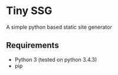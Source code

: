 # Tiny SSG
A simple python based static site generator

## Requirements
+ Python 3 (tested on python 3.4.3)
+ pip

